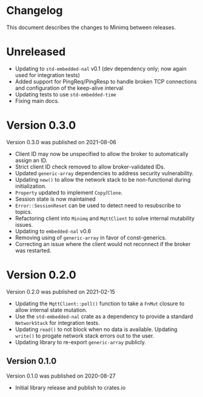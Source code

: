 # Changelog

This document describes the changes to Minimq between releases.

# Unreleased

* Updating to `std-embedded-nal` v0.1 (dev dependency only; now again used for integration tests)
* Added support for PingReq/PingResp to handle broken TCP connections and configuration of the
keep-alive interval
* Updating tests to use `std-embedded-time`
* Fixing main docs.

# Version 0.3.0
Version 0.3.0 was published on 2021-08-06

* Client ID may now be unspecified to allow the broker to automatically assign an ID.
* Strict client ID check removed to allow broker-validated IDs.
* Updated `generic-array` dependencies to address security vulnerability.
* Updating `new()` to allow the network stack to be non-functional during initialization.
* `Property` updated to implement `Copy`/`Clone`.
* Session state is now maintained
* `Error::SessionReset` can be used to detect need to resubscribe to topics.
* Refactoring client into `Minimq` and `MqttClient` to solve internal mutability issues.
* Updating to `embedded-nal` v0.6
* Removing using of `generic-array` in favor of const-generics.
* Correcting an issue where the client would not reconnect if the broker was restarted.

# Version 0.2.0
Version 0.2.0 was published on 2021-02-15

* Updating the `MqttClient::poll()` function to take a `FnMut` closure to allow internal state
  mutation.
* Use the `std-embedded-nal` crate as a dependency to provide a standard `NetworkStack` for
  integration tests.
* Updating `read()` to not block when no data is available. Updating `write()` to progate network
  stack errors out to the user.
* Updating library to re-export `generic-array` publicly.

## Version 0.1.0
Version 0.1.0 was published on 2020-08-27

* Initial library release and publish to crates.io
